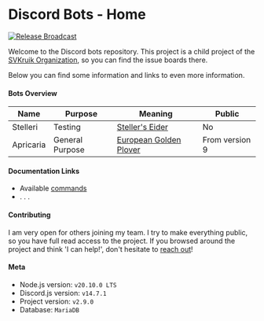 # Discord Bots - Home

[![Release Broadcast](https://github.com/SVKruik-Organization/Discord-Bots/actions/workflows/broadcast.yml/badge.svg)](https://github.com/SVKruik-Organization/Discord-Bots/actions/workflows/broadcast.yml)

Welcome to the Discord bots repository. This project is a child project of the [SVKruik Organization](https://github.com/SVKruik-Organization), so you can find the issue boards there.

Below you can find some information and links to even more information.

#### Bots Overview

| Name | Purpose | Meaning | Public |
| - | - | - | - |
| Stelleri | Testing | [Steller's Eider](https://en.wikipedia.org/wiki/Steller%27s_eider) | No |
| Apricaria | General Purpose | [European Golden Plover](https://en.wikipedia.org/wiki/European_golden_plover) | From version 9 |

#### Documentation Links

- Available [commands](https://github.com/SVKruik-Organization/Discord-Bots/blob/main/Documentation/Commands.md)
- . . .

#### Contributing

I am very open for others joining my team. I try to make everything public, so you have full read access to the project. If you browsed around the project and think 'I can help!', don't hesitate to [reach out](mailto:sv.kruik@gmail.com?subject=SVKruik%20Organization%20Contributing&body=Please%20specify%20in%20what%20part%20of%20the%20infrastructure%20you%20would%20like%20to%20contribute.%0A%0AOr%20just%20ask%20for%20my%20other%20modes%20of%20communication%2C%20and%20we%20can%20link!)!

#### Meta

- Node.js version: `v20.10.0 LTS`
- Discord.js version: `v14.7.1`
- Project version: `v2.9.0`
- Database: `MariaDB`
